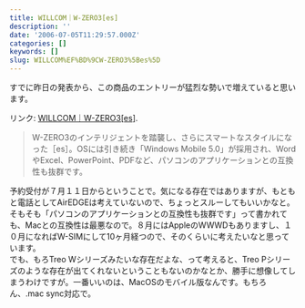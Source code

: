 ```yaml
---
title: WILLCOM｜W-ZERO3[es]
description: ''
date: '2006-07-05T11:29:57.000Z'
categories: []
keywords: []
slug: WILLCOM%EF%BD%9CW-ZERO3%5Bes%5D
---
```

すでに昨日の発表から、この商品のエントリーが猛烈な勢いで増えていると思います。

リンク: [WILLCOM｜W-ZERO3\[es\]](http://www.willcom-inc.com/ja/lineup/ws/007sh/index.html "WILLCOM｜W-ZERO3[es]").

> W-ZERO3のインテリジェントを踏襲し、さらにスマートなスタイルになった［es］。OSには引き続き「Windows Mobile 5.0」が採用され、WordやExcel、PowerPoint、PDFなど、パソコンのアプリケーションとの互換性も抜群です。

予約受付が７月１１日からということで。気になる存在ではありますが、もともと電話としてAirEDGEは考えていないので、ちょっとスルーしてもいいかなと。そもそも「パソコンのアプリケーションとの互換性も抜群です」って書かれても、Macとの互換性は最悪なので。８月にはAppleのWWWDもありますし、１０月になればW-SIMにして10ヶ月経つので、そのくらいに考えたいなと思っています。  
でも、もろTreo Wシリーズみたいな存在だよな、って考えると、Treo Pシリーズのような存在が出てくれないということもないのかなとか、勝手に想像してしまうわけですが。一番いいのは、MacOSのモバイル版なんです。もちろん、.mac sync対応で。